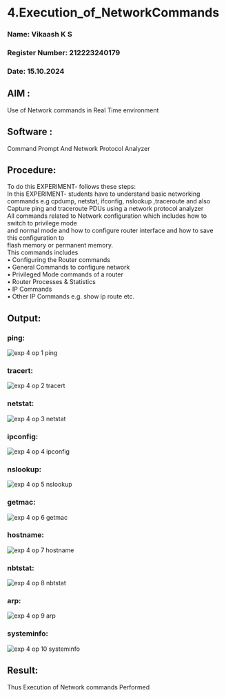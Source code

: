 # 4.Execution_of_NetworkCommands
### Name: Vikaash K S
### Register Number: 212223240179
### Date: 15.10.2024
## AIM :
Use of Network commands in Real Time environment
## Software : 
Command Prompt And Network Protocol Analyzer
## Procedure: 
To do this EXPERIMENT- follows these steps:
<BR>
In this EXPERIMENT- students have to understand basic networking commands e.g cpdump, netstat, ifconfig, nslookup ,traceroute and also Capture ping and traceroute PDUs using a network protocol analyzer 
<BR>
All commands related to Network configuration which includes how to switch to privilege mode
<BR>
and normal mode and how to configure router interface and how to save this configuration to
<BR>
flash memory or permanent memory.
<BR>
This commands includes
<BR>
• Configuring the Router commands
<BR>
• General Commands to configure network
<BR>
• Privileged Mode commands of a router 
<BR>
• Router Processes & Statistics
<BR>
• IP Commands
<BR>
• Other IP Commands e.g. show ip route etc.
<BR>

## Output:
### ping:
![exp 4 op 1 ping](https://github.com/user-attachments/assets/e8a273cb-7ca6-4240-9294-1535319df5ad)

### tracert:
![exp 4 op 2 tracert](https://github.com/user-attachments/assets/f55de6c8-061a-4967-902c-41a45ea93021)

### netstat:
![exp 4 op 3 netstat](https://github.com/user-attachments/assets/462ad440-3984-47dd-888f-b2fe68f09840)

### ipconfig:
![exp 4 op 4 ipconfig](https://github.com/user-attachments/assets/e6af3871-6cd5-4f99-98c7-9856045ceb7f)

### nslookup:
![exp 4 op 5 nslookup](https://github.com/user-attachments/assets/68c8227a-5c45-4c60-9e8f-821d0060d4e9)

### getmac:
![exp 4 op 6 getmac](https://github.com/user-attachments/assets/229d813a-d3c2-436b-9447-b7b10ebffaea)

### hostname:
![exp 4 op 7 hostname](https://github.com/user-attachments/assets/ccf68008-8834-4e6b-89d0-2cbfbb3f945f)

### nbtstat:
![exp 4 op 8 nbtstat](https://github.com/user-attachments/assets/9d9e7ec5-a2a5-4476-878a-c43554cc8c5e)

### arp:
![exp 4 op 9 arp](https://github.com/user-attachments/assets/30dc0e10-23e7-4a90-8d13-ec66c41a5817)

### systeminfo:
![exp 4 op 10 systeminfo](https://github.com/user-attachments/assets/98ad935b-6cbb-4136-b515-9065b2395b9b)

## Result:
Thus Execution of Network commands Performed 
